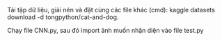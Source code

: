 Tải tập dữ liệu, giải nén và đặt cùng các file khác (cmd): kaggle datasets download -d tongpython/cat-and-dog.

Chạy file CNN.py, sau đó import ảnh muốn nhận diện vào file test.py
